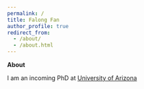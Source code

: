 ```yaml
---
permalink: /
title: Falong Fan
author_profile: true
redirect_from: 
  - /about/
  - /about.html
---
```


**About**

I am an incoming PhD at [University of Arizona](https://www.arizona.edu/)
